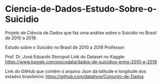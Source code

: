 # Ciencia-de-Dados-Estudo-Sobre-o-Suicidio
Projeto de Ciência de Dados que faz uma análise sobre o Suicídio no Brasil de 2010 a 2019.

Estudo sobre o Suicídio no Brasil de 2010 a 2019
Professor:

Prof. Dr. José Eduardo Storopoli
Link do Dataset no Kaggle:
https://www.kaggle.com/psicodata/dados-de-suicidios-entre-2010-e-2019

Link do GitHub que contém o arquivo Json da latitude e longitude dos estados brasileiros:
https://github.com/datalivre/Conjunto-de-Dados
